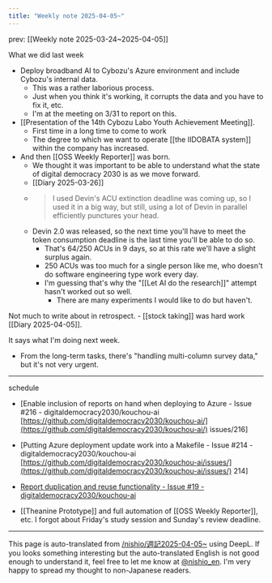 ```yaml
---
title: "Weekly note 2025-04-05~"
---
```


prev:  [[Weekly note 2025-03-24~2025-04-05]]

What we did last week
- Deploy broadband AI to Cybozu's Azure environment and include Cybozu's internal data.
    - This was a rather laborious process.
    - Just when you think it's working, it corrupts the data and you have to fix it, etc.
    - I'm at the meeting on 3/31 to report on this.
- [[Presentation of the 14th Cybozu Labo Youth Achievement Meeting]].
    - First time in a long time to come to work
    - The degree to which we want to operate [[the IIDOBATA system]] within the company has increased.
- And then [[OSS Weekly Reporter]] was born.
    - We thought it was important to be able to understand what the state of digital democracy 2030 is as we move forward.
    - [[Diary 2025-03-26]]
    - > I used Devin's ACU extinction deadline was coming up, so I used it in a big way, but still, using a lot of Devin in parallel efficiently punctures your head.
    - Devin 2.0 was released, so the next time you'll have to meet the token consumption deadline is the last time you'll be able to do so.
        - That's 64/250 ACUs in 9 days, so at this rate we'll have a slight surplus again.
        - 250 ACUs was too much for a single person like me, who doesn't do software engineering type work every day.
        - I'm guessing that's why the "[[Let AI do the research]]" attempt hasn't worked out so well.
            - There are many experiments I would like to do but haven't.


Not much to write about in retrospect.
    - [[stock taking]] was hard work [[Diary 2025-04-05]].

It says what I'm doing next week.
- From the long-term tasks, there's "handling multi-column survey data," but it's not very urgent.

---
schedule
- [Enable inclusion of reports on hand when deploying to Azure - Issue #216 - digitaldemocracy2030/kouchou-ai [https://github.com/digitaldemocracy2030/kouchou-ai/](https://github.com/digitaldemocracy2030/kouchou-ai/) issues/216]
- [Putting Azure deployment update work into a Makefile - Issue #214 - digitaldemocracy2030/kouchou-ai [https://github.com/digitaldemocracy2030/kouchou-ai/issues/](https://github.com/digitaldemocracy2030/kouchou-ai/issues/) 214]
- [Report duplication and reuse functionality - Issue #19 - digitaldemocracy2030/kouchou-ai](https://github.com/digitaldemocracy2030/kouchou-ai/issues/19)

- [[Theanine Prototype]] and full automation of [[OSS Weekly Reporter]], etc.
I forgot about Friday's study session and Sunday's review deadline.

---
This page is auto-translated from [/nishio/週記2025-04-05~](https://scrapbox.io/nishio/週記2025-04-05~) using DeepL. If you looks something interesting but the auto-translated English is not good enough to understand it, feel free to let me know at [@nishio_en](https://twitter.com/nishio_en). I'm very happy to spread my thought to non-Japanese readers.